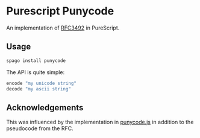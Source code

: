 # Purescript Punycode

An implementation of [RFC3492](https://www.rfc-editor.org/rfc/rfc3492.html#section-7.1) in PureScript.

## Usage

```bash
spago install punycode
```

The API is quite simple:

```purescript
encode "my unicode string"
decode "my ascii string"
```

## Acknowledgements

This was influenced by the implementation in
[punycode.js](https://github.com/mathiasbynens/punycode.js/tree/main)
in addition to the pseudocode from the RFC.
